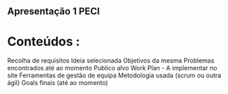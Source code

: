## Apresentação 1 PECI
# Conteúdos :


Recolha de requisitos 
Ideia selecionada
Objetivos da mesma
Problemas encontrados até ao momento
Publico alvo
Work Plan - A implementar no site
Ferramentas de gestão de equipa
Metodologia usada (scrum ou outra ágil)
Goals finais (até ao momento)